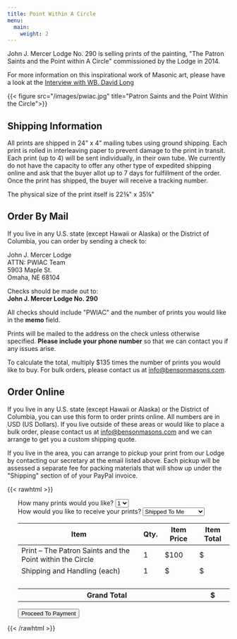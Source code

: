```yaml
---
title: Point Within A Circle
menu:
  main:
    weight: 2
---
```


John J. Mercer Lodge No. 290 is selling prints of the painting, "The Patron Saints and the Point within A Circle" commissioned by the Lodge in 2014. 

For more information on this inspirational work of Masonic art, please have a look at the [Interview with WB. David Long](pdf/Patron_Saints_and_the_Point_Within_the_CircleThe.pdf)

{{< figure src="/images/pwiac.jpg" title="Patron Saints and the Point Within the Circle">}}


## Shipping Information

All prints are shipped in 24" x 4" mailing tubes using ground shipping. Each print is rolled in interleaving paper to prevent damage to the print in transit. Each print (up to 4) will be sent individually, in their own tube. We currently do not have the capacity to offer any other type of expedited shipping online and ask that the buyer allot up to 7 days for fulfillment of the order. Once the print has shipped, the buyer will receive a tracking number.

The physical size of the print itself is 22⅜" x 35⅛"


## Order By Mail

If you live in any U.S. state (except Hawaii or Alaska) or the District of Columbia, you can order by sending a check to:

John J. Mercer Lodge  
ATTN: PWIAC Team  
5903 Maple St.  
Omaha, NE 68104

Checks should be made out to:  
**John J. Mercer Lodge No. 290**

All checks should include "PWIAC" and the number of prints you would like in the **memo** field.

Prints will be mailed to the address on the check unless otherwise specified. **Please include your phone number** so that we can contact you if any issues arise.

To calculate the total, multiply $135 times the number of prints you would like to buy. For bulk orders, please contact us at info@bensonmasons.com.

## Order Online

If you live in any U.S. state (except Hawaii or Alaska) or the District of Columbia, you can use this form to order prints online. All numbers are in USD (US Dollars). If you live outside of these areas or would like to place a bulk order, please contact us at info@bensonmasons.com and we can arrange to get you a custom shipping quote.

If you live in the area, you can arrange to pickup your print from our Lodge by contacting our secretary at the email listed above. Each pickup will be assessed a separate fee for packing materials that will show up under the "Shipping" section of of your PayPal invoice.

{{< rawhtml >}}
<script src="https://www.paypal.com/sdk/js?client-id=ASJRpc7ZXZWsMgK93sIyuYtBUfeqqL3zSRdMaqcsQp84sVAAOtIXbE9Xe2ymZpiacMw7Kz9G7S8VksKJ"> // Required. Replace SB_CLIENT_ID with your sandbox client ID.
</script>
<script>var PRINT_COST=100.00;var SHIPPING_COST=35;var PICKUP_COST=8;var SHIPPING_WORDING="Shipping and Handling";var PICKUP_WORDING="Pickup Handling Fee";function setPaymentButtonVisibility(isVisible){payDuesButton=document.querySelector('#submit-payment-form');if(isVisible){payDuesButton.style.display='inline-block';return;}payDuesButton.style.display='none';}function getTotalCost(){return getShippingTotal()+getPrintTotal();}function isProductBeingShipped(){return document.querySelector('#shippingType').value!=="pickup";}function getNumberOfPrints(){return parseInt(document.querySelector('#printCount').value);}function setShippingInfoInCostsTable(){if(isProductBeingShipped()){document.querySelector("#shippingCostPerItem").innerHTML=SHIPPING_COST;document.querySelector("#shippingWording").innerHTML=SHIPPING_WORDING;return;}document.querySelector("#shippingCostPerItem").innerHTML=PICKUP_COST;document.querySelector("#shippingWording").innerHTML=PICKUP_WORDING;}function getShippingTotal(){if(isProductBeingShipped()){return SHIPPING_COST*getNumberOfPrints();}return PICKUP_COST*getNumberOfPrints();}function getPrintTotal(){return PRINT_COST*getNumberOfPrints();}function getItems(){var items=[];items.push({unit_amount:{currency_code:'USD',value:PRINT_COST},name:"The Patron Saints and the Point within the Circle (Signed Print)",description:"The Patron Saints and the Point within the Circle (Signed Print)",quantity:getNumberOfPrints()});return items;}function resetPPButtonContainer(){document.querySelector('#paypal-button-container').innerHTML='';}function resetForm(){document.querySelector('.payment-form').reset();updateCostTable();}function scrollToTop(){document.body.scrollTop=0;document.documentElement.scrollTop=0;}function recalculateTotalDues(){document.querySelector('.dues-generated-total').innerHTML=getTotalCost();}function validateForm(){return true;}function submitPayment(){if(validateForm()){paypal.Buttons({createOrder:function(data,actions){return actions.order.create({purchase_units:[{amount:{value:getTotalCost(),breakdown:{item_total:{currency_code:"USD",value:getPrintTotal()},shipping:{currency_code:"USD",value:getShippingTotal()},tax_total:{currency_code:"USD",value:"0"},discount:{currency_code:"USD",value:"0"}}},description:"Patron Saints and The Point Within a Circle (Signed Print)",items:getItems()}]});},onApprove:function(data,actions){console.log("PPT Data",data);return actions.order.capture().then(function(orderDetails){console.log(orderDetails);var paymentConfirmationDiv=document.querySelector('#payment-confirmation');paymentConfirmationDiv.innerText='Success! Your payment to John J. Mercer Lodge has been completed '+'successfully. PayPal will send you a confirmation email to the address provided. '+'Please print this page or take note of the following reference number should you '+'need it in the future: \n\n  '+'Reference ID: '+orderDetails.purchase_units[0].payments.captures[0].id+'\n\n'+'Please allow up to 5 days for your order to be processed. A tracking number will be '+'attached to your PayPal order once your item has been shipped. For all inquiries, '+'please contact info@bensonmasons.com. Thanks for your support!';scrollToTop();paymentConfirmationDiv.style.display='block';resetForm();resetPPButtonContainer();setPaymentButtonVisibility(true);});},}).render('#paypal-button-container');setPaymentButtonVisibility(false);}}function updateCostTable(){document.querySelectorAll(".numberOfPrints").forEach(function(field){field.innerHTML=document.querySelector("#printCount").value;});setShippingInfoInCostsTable();document.querySelector("#totalShippingCost").innerHTML=getShippingTotal();document.querySelector("#totalPrintCost").innerHTML=getPrintTotal();document.querySelector("#grandTotal").innerHTML=getTotalCost();}window.onload=(event)=>{var formFields=document.querySelectorAll('.payment-form-field');formFields.forEach(function(field){field.addEventListener('change',function(){updateCostTable();});});updateCostTable();document.querySelector('#submit-payment-form').addEventListener('click',function(){submitPayment();});};</script>

<form class="payment-form">
    <ul class="flex-outer" id="payment-form-list">
            <label for="printCount">How many prints would you like?</label>
            <select name="printCount" id="printCount" class="payment-form-field">
                <option value="1" selected="">1</option>
                <option value="2">2</option>
                <option value="3">3</option>
                <option value="4">4</option>
            </select>
            <br>
            <label for="shippingType">How would you like to receive your prints?</label>
            <select name="shippingType" id="shippingType" class="payment-form-field">
                <option value="shipped" selected="">Shipped To Me</option>
                <option value="pickup">Pickup at the Lodge</option>
            </select>
            <br>
            <table id="costsTable">
                <thead>
                    <tr>
                        <th>Item</th>
                        <th>Qty.</th>
                        <th>Item Price</th>
                        <th>Item Total</th>
                    </tr>
                </thead>
                <tbody>
                    <tr>
                        <td>Print &#8211; The Patron Saints and the Point within the Circle</td>
                        <td><span class="numberOfPrints">1</span></td>
                        <td>$100</td>
                        <td>$<span id="totalPrintCost"></span></td>
                    </tr>
                    <tr>
                        <td><span id="shippingWording">Shipping and Handling (each)</span></td>
                        <td><span class="numberOfPrints">1</span></td>
                        <td>$<span id="shippingCostPerItem"></span></td>
                        <td>$<span id="totalShippingCost"></span></td>
                    </tr>
                    <tr>
                        <td colspan="4">&nbsp;</td>
                    </tr>
                    <tr id="grandTotalRow">
                        <th colspan="3">Grand Total</th>
                        <th>$<span id="grandTotal"></span></th>
                    </tr>
                </tbody>
            </table>
            <button type="button" id="submit-payment-form">Proceed To Payment</button>
            <div id="paypal-button-container"></div>
    </ul>
</form>
{{< /rawhtml >}}
